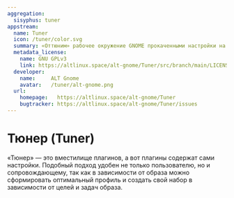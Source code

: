 ```yaml
---
aggregation:
  sisyphus: tuner
appstream:
  name: Tuner
  icon: /tuner/color.svg
  summary: «Оттюним» рабочее окружение GNOME прокаченными настройки на Libadwaita для систем семейства «Альт» и не только
  metadata_license:
    name: GNU GPLv3
    link: https://altlinux.space/alt-gnome/Tuner/src/branch/main/LICENSE.txt
  developer:
    name:     ALT Gnome
    avatar:   /tuner/alt-gnome.png
  url:
    homepage:   https://altlinux.space/alt-gnome/Tuner
    bugtracker: https://altlinux.space/alt-gnome/Tuner/issues
---
```

# Тюнер (Tuner)

«Тюнер» — это вместилище плагинов, а вот плагины содержат сами настройки. Подобный подход удобен не только пользователю, но и сопровождающему, так как в зависимости от образа можно сформировать оптимальный профиль и создать свой набор в зависимости от целей и задач образа.

<!--@include: @apps/.parts/install/content-repo.md-->
